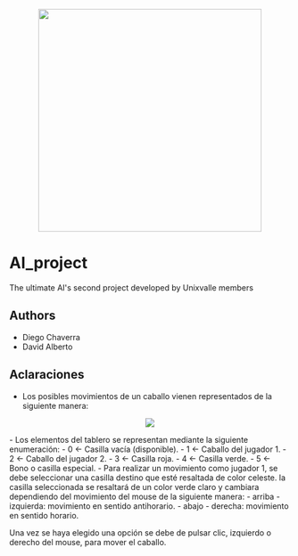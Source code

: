<p align='center'>
  <img width='400' heigth='450' src='https://user-images.githubusercontent.com/62605744/171186764-43f7aae0-81a9-4b6e-b4ce-af963564eafb.png'>
</p>

# AI_project
The ultimate AI's second project developed by Unixvalle members

## Authors
- Diego Chaverra
- David Alberto

## Aclaraciones
- Los posibles movimientos de un caballo vienen representados de la siguiente manera:
<p align='center'>
  <img src='https://user-images.githubusercontent.com/62605744/211212127-84ca8019-9b76-4594-8ab7-722d3af08ad4.png'>
</p>
- Los elementos del tablero se representan mediante la siguiente enumeración:
  - 0 <- Casilla vacía (disponible).
  - 1 <- Caballo del jugador 1.
  - 2 <- Caballo del jugador 2.
  - 3 <- Casilla roja.
  - 4 <- Casilla verde.
  - 5 <- Bono o casilla especial.
- Para realizar un movimiento como jugador 1, se debe seleccionar una casilla destino que esté resaltada de color celeste.
la casilla seleccionada se resaltará de un color verde claro y cambiara dependiendo del movimiento del mouse de la siguiente manera:
  - arriba - izquierda: movimiento en sentido antihorario.
  - abajo - derecha: movimiento en sentido horario.

  Una vez se haya elegido una opción se debe de pulsar clic, izquierdo o derecho del mouse, para mover el caballo.
